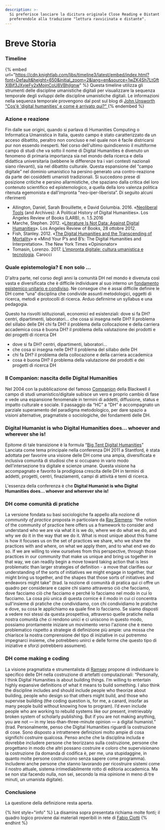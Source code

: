 ```yaml
---
description: >-
  Si preferisce lasciare la dicitura originale Close Reading e Distant Reading
  preferendole alla traduzione "lettura ravvicinata e distante".
---
```


# Breve Storia

### Timeline

{% embed url="https://cdn.knightlab.com/libs/timeline3/latest/embed/index.html?font=Default&height=650&initial_zoom=2&lang=en&source=1wZK4Sh7LtGftXlBjf3JXvjeFv2xMojnCoU8VBhjIgnw" %}
Questa timeline utilizza gli strumenti delle discipline umanistiche digitali per visualizzare la sequenza temporale degli sviluppi delle discipline umanistiche digitali. Le informazioni nella sequenza temporale provengono dal post sul blog di [John Unsworth "Cos'è 'digital humanities' e come è arrivato qui?" ](https://blogs.brandeis.edu/library/2012/10/09/whats-digital-humanities-and-how-did-it-get-here/)
{% endembed %}



### Azione e reazione

Fin dalle sue origini, quando si parlava di Humanities Computing o Informatica Umanistica in Italia, questo campo è stato caratterizzato da un acceso dibattito, peraltro non concluso e nel quale non è facile districarsi pur non essendo inesperti. Nel corso dell'ultimo quindicennio il multiforme campo di studi che va sotto il nome di Digital Humanities è divenuto un fenomeno di primaria importanza sia nel mondo della ricerca e della didattica universitaria (sebbene le differenze tra i vari contesti nazionali siano rilevanti), sia nel dibattito culturale. Questa espansione del “campo digitale” nel dominio umanistico ha persino generato una contro-reazione da parte dei cosiddetti umanisti tradizionali. Si succedono prese di posizione critiche e persino allarmistiche, che spaziano dalla critica del loro contenuto scientifico ed epistemologico, a quella della loro valenza politica ritenuta egemonista e dall’impronta “neo-iper-liberista”. Di seguito alcuni riferimenti&#x20;

* Allington, Daniel, Sarah Brouillette, e David Golumbia. 2016. «[Neoliberal Tools](https://lareviewofbooks.org/article/neoliberal-tools-archives-political-history-digital-humanities/) (and Archives): A Political History of Digital Humanities». Los Angeles Review of Books (LARB), n. 1.5.2016
* Marche, Stephen. 2012. «[Literature Is Not Data: Against Digital Humanities](https://lareviewofbooks.org/article/literature-is-not-data-against-digital-humanities/)». Los Angeles Review of Books, 28 ottobre 2012.
* Fish, Stanley. 2012. «[The Digital Humanities and the Transcending of Mortality](https://opinionator.blogs.nytimes.com/2012/01/09/the-digital-humanities-and-the-transcending-of-mortality/)» e «Mind Your P’s and B’s: The Digital Humanities and Interpretation». The New York Times «Opinionator»
* Tomasin, Lorenzo. 2017. [L’impronta digitale: cultura umanistica e tecnologia](https://www.letture.org/l-impronta-digitale-cultura-umanistica-e-tecnologia-lorenzo-tomasin). Carocci

### Quale epistemologia? E non solo ...

D'altra parte, nel corso degli anni la comunità DH nel mondo è divenuta così vasta e diversificata che è difficile individuare al suo interno un [fondamento epistemico unitario e condiviso](https://dhdebates.gc.cuny.edu/read/untitled-88c11800-9446-469b-a3be-3fdb36bfbd1e/section/09ffeb0c-deaa-4bbc-82de-800f65f4d33d#pt01).  Ne consegue che è assai difficile definire le DH come “una” disciplina che condivide  assunti metodologici, oggetti di ricerca,  metodi e protocolli di ricerca. Arduo defirnirne un syllabus e una pedagogia.

Questo ha risvolti istituzionali, economici ed esistenziali:  dove si fa DH? centri, dipartimenti, laboratori... che cosa si insegna nelle DH? Il problema del sillabo delle DH  chi fa DH? il problema della collocazione e della carriera accademica  cosa è buona DH? il problema della valutazione dei prodotti e dei progetti di ricerca DH

* dove si fa DH? centri, dipartimenti, laboratori...&#x20;
* che cosa si insegna nelle DH? Il problema del sillabo delle DH &#x20;
* chi fa DH? il problema della collocazione e della carriera accademica &#x20;
* cosa è buona DH? il problema della valutazione dei prodotti e dei progetti di ricerca DH

### Il Companion: nascita delle Digital Humanities&#x20;

Nel 2004 con la pubblicazione del famoso [Companion](http://www.digitalhumanities.org/companion/) della Blackwell il campo di studi umanistico/digitale subisce un vero e proprio cambio di fase e vede una espansione fenomenale in termini di addetti, diffusione, status e impatto culturale e sociale. Il passaggio da “HC” a “DH” è accompagnato un parziale superamento del paradigma metodologico, per dare spazio a visioni alternative, pragmatiste o sociologiche, dei fondamenti delle DH.



### Digital Humanist is who Digital Humanities does... whoever and wherever she is!

Epitome di tale transizione è la formula “[Big Tent Digital Humanities](http://dh2011.stanford.edu)”  Lanciata come tema principale nella conferenza DH 2011 a Stantford, è stata adottata per favorire una visione delle DH come una ampia, diversificata e inclusiva comunità di studiosi che si occupano in vario modo dell’intersezione tra digitale e scienze umane. Questa visione ha accompagnato e favorito la prodigiosa crescita delle DH in termini di addetti, progetti, centri, finaziamenti, campi di attività e temi di ricerca.&#x20;

L'essenza della conferenza è che  **Digital Humanist is who Digital Humanities does... whoever and wherever she is!**

### D**H** come comunità di pratiche

La versione fondata su basi sociologiche fa appello alla nozione di _community of practice_ proposta in particolare da [Ray Siemens](https://www.digitalstudies.org/article/id/7291/):  “the notion of the community of practice here offers us a framework to consider and understand who we are via what it is we do, where we do what we do, and why we do it in the way that we do it. What is most unique about this frame is how it focuses us on the set of practices we share, who we share the practices with and where, on what we apply them, and to what end we do so. If we are willing to view ourselves from this perspective, through those practices in our community that make us unique and bring us together in that way, we can readily begin a move toward taking action that is less problematic than larger strategies of definition - a move that clarifies our understanding of the sorts of initiatives we might engage in together, that might bring us together, and the shapes that those sorts of initiatives and endeavors might take”  (trad. la nozione di comunità di pratica qui ci offre un quadro per considerare e capire chi siamo attraverso ciò che facciamo, dove facciamo ciò che facciamo e perché lo facciamo nel modo in cui lo facciamo. La cosa più unica di questa cornice è il modo in cui ci concentra sull'insieme di pratiche che condividiamo, con chi condividiamo le pratiche e dove, su cosa le applichiamo ea quale fine lo facciamo. Se siamo disposti a vedere noi stessi da questa prospettiva, attraverso quelle pratiche nella nostra comunità che ci rendono unici e ci uniscono in questo modo, possiamo prontamente iniziare un movimento verso l'azione che è meno problematico rispetto a strategie di definizione più ampie: una mossa che chiarisce la nostra comprensione del tipo di iniziative in cui potremmo impegnarci insieme, che potrebbero unirci e delle forme che questo tipo di iniziative e sforzi potrebbero assumere).

### DH come making e coding

La visione pragmatista e strumentalista di [Ramsey](https://onoirobrien.com/wp-content/uploads/2021/04/Whos-In-and-Whos-Out-Ramsay-2011.pdf) propone di individuare lo specifico delle DH nella costruzione di artefatti computazionali:  “Personally, I think Digital Humanities is about building things. I’m willing to entertain highly expansive definitions of what it means to build something. I also think the discipline includes and should include people who theorize about building, people who design so that others might build, and those who supervise building (the coding question is, for me, a canard, insofar as many people build without knowing how to program). I’d even include people who are working to rebuild systems like our present, irretrievably broken system of scholarly publishing. But if you are not making anything, you are not — in my less-than-three-minute opinion — a digital humanist.” (trad. Personalmente, penso che Digital Humanities riguardi la costruzione di cose. Sono disposto a intrattenere definizioni molto ampie di cosa significhi costruire qualcosa. Penso anche che la disciplina includa e dovrebbe includere persone che teorizzano sulla costruzione, persone che progettano in modo che altri possano costruire e coloro che supervisionano la costruzione (la domanda di codifica è, per me, una stupidaggine, in quanto molte persone costruiscono senza sapere come programma). Includerei anche persone che stanno lavorando per ricostruire sistemi come il nostro attuale, sistema irrimediabilmente rotto di editoria accademica. Ma se non stai facendo nulla, non sei, secondo la mia opinione in meno di tre minuti, un umanista digitale).





### Conclusione

La questione della definizione resta aperta.





{% hint style="info" %}
La disamina sopra presentata richiama molte fonti; il quadro logico proviene dai materiali reperibili in rete di [Fabio Ciotti](https://eadh.org/fabio-ciotti)   &#x20;
{% endhint %}



